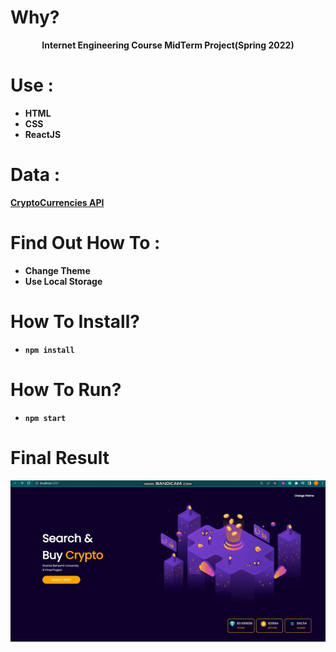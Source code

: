 
# Why?
<p align="center">
    <b>Internet Engineering Course MidTerm Project(Spring 2022)
</p>


# Use : 
- HTML 
- CSS
- ReactJS


# Data :

[CryptoCurrencies API](https://www.coingecko.com/en/api/documentation ) 

# Find Out How To  :

- Change Theme
-  Use Local Storage



# How To Install?
- `npm install`

# How To Run?
- `npm start`



# Final Result 

<p align="center">
  <img src="show.gif" alt="animated" />
</p>
